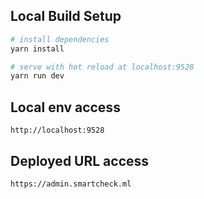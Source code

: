 ## Local Build Setup
``` bash
# install dependencies
yarn install

# serve with hot reload at localhost:9528
yarn run dev
```

## Local env access
```
http://localhost:9528
```

## Deployed URL access
```
https://admin.smartcheck.ml
```
